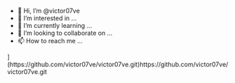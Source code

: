 - 👋 Hi, I’m @victor07ve
- 👀 I’m interested in ...
- 🌱 I’m currently learning ...
- 💞️ I’m looking to collaborate on ...
- 📫 How to reach me ...

<!---
v[ictor07ve/victor07ve is a ✨ special ✨ repository because its `README.md` (this file) appears on your GitHub profile.
You can click the Preview link to take a look at your changes.
--->](https://github.com/victor07ve/victor07ve.git)https://github.com/victor07ve/victor07ve.git
